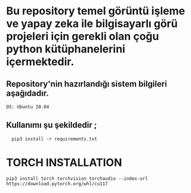 # Bu repository temel görüntü işleme ve yapay zeka ile bilgisayarlı görü projeleri için gerekli olan çoğu python kütüphanelerini içermektedir.


## Repository'nin hazırlandığı sistem bilgileri aşağıdadır.
    OS: Ubuntu 20.04


## Kullanımı şu şekildedir ; 

```
  pip3 install -r requirements.txt
```

# TORCH INSTALLATION
```
pip3 install torch torchvision torchaudio --index-url https://download.pytorch.org/whl/cu117
```

